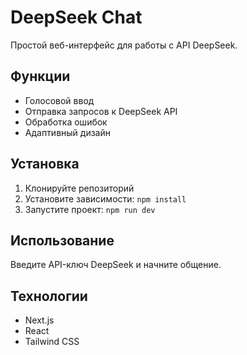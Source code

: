 # DeepSeek Chat

Простой веб-интерфейс для работы с API DeepSeek.

## Функции

- Голосовой ввод
- Отправка запросов к DeepSeek API
- Обработка ошибок
- Адаптивный дизайн

## Установка

1. Клонируйте репозиторий
2. Установите зависимости: `npm install`
3. Запустите проект: `npm run dev`

## Использование

Введите API-ключ DeepSeek и начните общение.

## Технологии

- Next.js
- React
- Tailwind CSS
